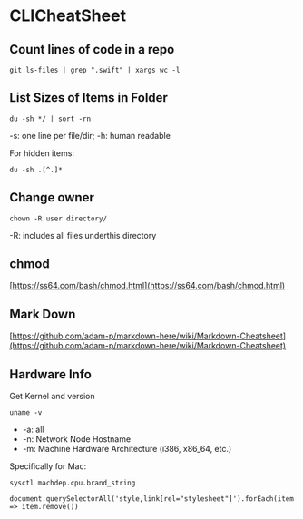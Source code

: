 # CLICheatSheet

## Count lines of code in a repo
```
git ls-files | grep ".swift" | xargs wc -l
```


## List Sizes of Items in Folder
```
du -sh */ | sort -rn
```
-s: one line per file/dir;
-h: human readable

For hidden items:
```
du -sh .[^.]*
```

## Change owner
```
chown -R user directory/
```
-R: includes all files underthis directory

## chmod
[https://ss64.com/bash/chmod.html](https://ss64.com/bash/chmod.html)

## Mark Down
[https://github.com/adam-p/markdown-here/wiki/Markdown-Cheatsheet](https://github.com/adam-p/markdown-here/wiki/Markdown-Cheatsheet)

## Hardware Info
Get Kernel and version
```
uname -v
```
* -a: all
* -n: Network Node Hostname
* -m: Machine Hardware Architecture (i386, x86_64, etc.)

Specifically for Mac:
```
sysctl machdep.cpu.brand_string
```

```
document.querySelectorAll('style,link[rel="stylesheet"]').forEach(item => item.remove())
```
